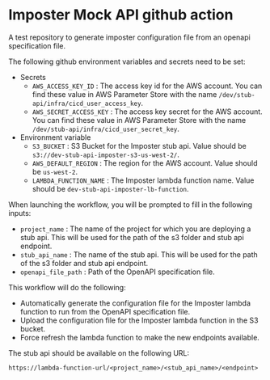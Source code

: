 # Imposter Mock API github action

A test repository to generate imposter configuration file from an openapi specification file.

The following github environment variables and secrets need to be set:

- Secrets
  - `AWS_ACCESS_KEY_ID` : The access key id for the AWS account. You can find these value in AWS Parameter Store with the name `/dev/stub-api/infra/cicd_user_access_key`.
  - `AWS_SECRET_ACCESS_KEY` : The access key secret for the AWS account. You can find these value in AWS Parameter Store with the name `/dev/stub-api/infra/cicd_user_secret_key`.
- Environment variable
  - `S3_BUCKET` : S3 Bucket for the Imposter stub api. Value should be `s3://dev-stub-api-imposter-s3-us-west-2/`.
  - `AWS_DEFAULT_REGION` : The region for the AWS account. Value should be `us-west-2`.
  - `LAMBDA_FUNCTION_NAME` : The Imposter lambda function name. Value should be `dev-stub-api-imposter-lb-function`.

When launching the workflow, you will be prompted to fill in the following inputs:

- `project_name` : The name of the project for which you are deploying a stub api. This will be used for the path of the s3 folder and stub api endpoint.
- `stub_api_name` : The name of the stub api. This will be used for the path of the s3 folder and stub api endpoint.
- `openapi_file_path` : Path of the OpenAPI specification file.

This workflow will do the following:

- Automatically generate the configuration file for the Imposter lambda function to run from the OpenAPI specification file.
- Upload the configuration file for the Imposter lambda function in the S3 bucket.
- Force refresh the lambda function to make the new endpoints available.

The stub api should be available on the following URL:

```(sh)
https://lambda-function-url/<project_name>/<stub_api_name>/<endpoint>
```
